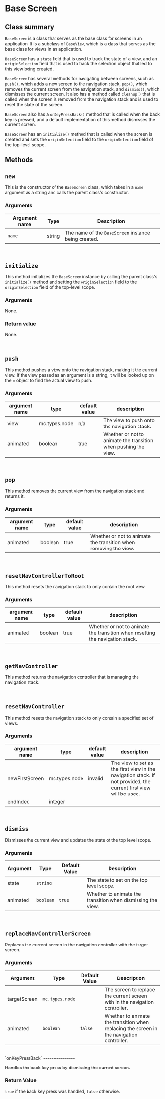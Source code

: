 # Base Screen

Class summary
-------------



`BaseScreen` is a class that serves as the base class for screens in an application. It is a subclass of `BaseView`, which is a class that serves as the base class for views in an application.



`BaseScreen` has a `state` field that is used to track the state of a view, and an `originSelection` field that is used to track the selection object that led to this view being created.

`BaseScreen` has several methods for navigating between screens, such as `push()`, which adds a new screen to the navigation stack, `pop()`, which removes the current screen from the navigation stack, and `dismiss()`, which dismisses the current screen. It also has a method called `cleanup()` that is called when the screen is removed from the navigation stack and is used to reset the state of the screen.

`BaseScreen` also has a `onKeyPressBack()` method that is called when the back key is pressed, and a default implementation of this method dismisses the current screen.

`BaseScreen` has an `initialize()` method that is called when the screen is created and sets the `originSelection` field to the `originSelection` field of the top-level scope.



Methods
-------

`new`
-----

This is the constructor of the `BaseScreen` class, which takes in a `name` argument as a string and calls the parent class's constructor.

### Arguments

| Argument name | Type | Description |
| ---| ---| --- |
| `name` | string | The name of the `BaseScreen` instance being created. |


<br/>

`initialize`
------------

This method initializes the `BaseScreen` instance by calling the parent class's `initialize()` method and setting the `originSelection` field to the `originSelection` field of the top-level scope.

### Arguments

None.

### Return value

None.

<br/>

`push`
------

This method pushes a view onto the navigation stack, making it the current view. If the view passed as an argument is a string, it will be looked up on the `m` object to find the actual view to push.

### Arguments

| argument name | type | default value | description |
| ---| ---| ---| --- |
| view | mc.types.node | n/a | The view to push onto the navigation stack. |
| animated | boolean | true | Whether or not to animate the transition when pushing the view. |

<br/>


`pop`
-----

This method removes the current view from the navigation stack and returns it.

### Arguments

| argument name | type | default value | description |
| ---| ---| ---| --- |
| animated | boolean | true | Whether or not to animate the transition when removing the view. |

<br/>

`resetNavControllerToRoot`
--------------------------

This method resets the navigation stack to only contain the root view.

### Arguments

| argument name | type | default value | description |
| ---| ---| ---| --- |
| animated | boolean | true | Whether or not to animate the transition when resetting the navigation stack. |



<br/>

`getNavController`
------------------

This method returns the navigation controller that is managing the navigation stack.

<br/>

`resetNavController`
--------------------

This method resets the navigation stack to only contain a specified set of views.

### Arguments

| argument name | type | default value | description |
| ---| ---| ---| --- |
| newFirstScreen | mc.types.node | invalid | The view to set as the first view in the navigation stack. If not provided, the current first view will be used. |
| endIndex | integer |  |

<br/>

`dismiss`
---------

Dismisses the current view and updates the state of the top level scope.

### Arguments

| Argument | Type | Default Value | Description |
| ---| ---| ---| --- |
| state | `string` |  | The state to set on the top level scope. |
| animated | `boolean` | `true` | Whether to animate the transition when dismissing the view. |

<br />

`replaceNavControllerScreen`
----------------------------

Replaces the current screen in the navigation controller with the target screen.

### Arguments

| Argument | Type | Default Value | Description |
| ---| ---| ---| --- |
| targetScreen | `mc.types.node` |  | The screen to replace the current screen with in the navigation controller. |
| animated | `boolean` | `false` | Whether to animate the transition when replacing the screen in the navigation controller. |

<br/>
`onKeyPressBack`
----------------

Handles the back key press by dismissing the current screen.

### Return Value

`true` if the back key press was handled, `false` otherwise.